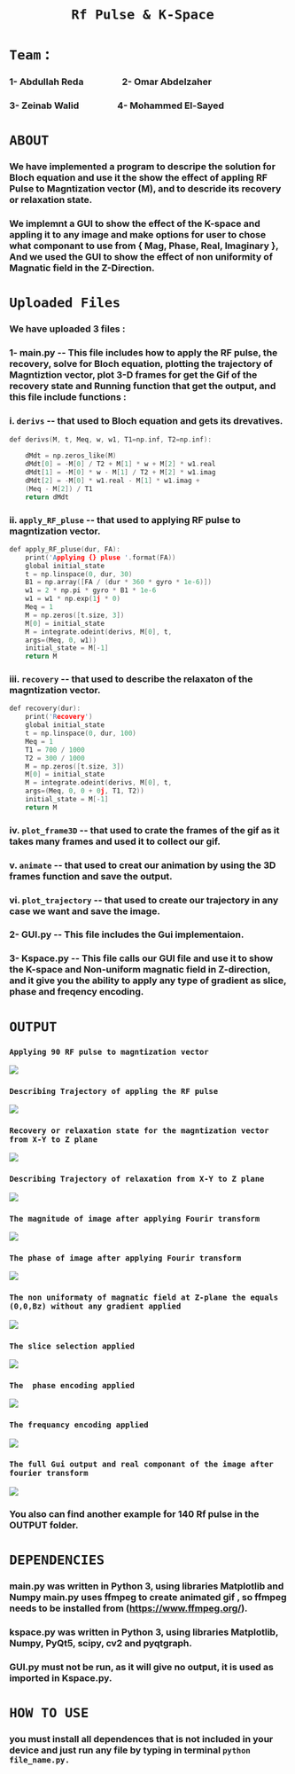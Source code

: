 # &emsp;&emsp;&emsp;&emsp;**`Rf Pulse & K-Space`**
# **`Team`** :
### 1- Abdullah Reda &emsp;&emsp;&emsp;&emsp;2- Omar Abdelzaher 
### 3- Zeinab Walid &emsp;&emsp;&emsp;&emsp;4- Mohammed El-Sayed 

# **`ABOUT`**
### We have implemented a program to descripe the solution for Bloch equation and use it the show the effect of appling RF Pulse to Magntization vector (M), and to descride its recovery or relaxation state.
### We implemnt a GUI to show the effect of the K-space and appling it to any image and make options for user to chose what componant to use from { Mag, Phase, Real, Imaginary }, And we used the GUI to show the effect of non uniformity of Magnatic field in the Z-Direction.

# **`Uploaded Files`** 
### We have uploaded 3 files :
### 1- main.py -- This file includes how to apply the RF pulse, the recovery, solve for Bloch equation, plotting the trajectory of Magntiztion vector, plot 3-D frames for get the Gif of the recovery state and Running function that get the output, and this file include functions : 
### i. `derivs` -- that used to Bloch equation and gets its drevatives.

```cpp
def derivs(M, t, Meq, w, w1, T1=np.inf, T2=np.inf):
    
    dMdt = np.zeros_like(M)
    dMdt[0] = -M[0] / T2 + M[1] * w + M[2] * w1.real
    dMdt[1] = -M[0] * w - M[1] / T2 + M[2] * w1.imag
    dMdt[2] = -M[0] * w1.real - M[1] * w1.imag + 
    (Meq - M[2]) / T1
    return dMdt
``` 
### ii. **`apply_RF_pluse`** -- that used to applying RF pulse to magntization vector.

```cpp
def apply_RF_pluse(dur, FA):
    print('Applying {} pluse '.format(FA))
    global initial_state
    t = np.linspace(0, dur, 30)
    B1 = np.array([FA / (dur * 360 * gyro * 1e-6)])
    w1 = 2 * np.pi * gyro * B1 * 1e-6
    w1 = w1 * np.exp(1j * 0)  
    Meq = 1
    M = np.zeros([t.size, 3])
    M[0] = initial_state
    M = integrate.odeint(derivs, M[0], t, 
    args=(Meq, 0, w1))  
    initial_state = M[-1]
    return M
```
### iii. **`recovery`** -- that used to describe the relaxaton of the magntization vector.

```cpp
def recovery(dur):
    print('Recovery')
    global initial_state
    t = np.linspace(0, dur, 100)
    Meq = 1
    T1 = 700 / 1000
    T2 = 300 / 1000
    M = np.zeros([t.size, 3])
    M[0] = initial_state
    M = integrate.odeint(derivs, M[0], t, 
    args=(Meq, 0, 0 + 0j, T1, T2)) 
    initial_state = M[-1]
    return M
```
### iv. **`plot_frame3D`** -- that used to crate the frames of the gif as it takes many frames and used it to collect our gif.
### v. **`animate`** -- that used to creat our animation by using the 3D frames function and save the output.
### vi. **`plot_trajectory`** -- that used to create our trajectory in any case we want and save the image.

### 2- GUI.py -- This file includes the Gui implementaion.
### 3- Kspace.py -- This file calls our GUI file and use it to show the K-space and Non-uniform magnatic field in Z-direction, and it give you the ability to apply any type of gradient as slice, phase and freqency encoding.

# **`OUTPUT`**
### **`Applying 90 RF pulse to magntization vector`**
![](OUTPUT/RF90.gif)
### **`Describing Trajectory of appling the RF pulse`**
![](OUTPUT/trajectory90.png)
### **`Recovery or relaxation state for the magntization vector from X-Y to Z plane`**
![](OUTPUT/recovery90.gif)
### **`Describing Trajectory of relaxation from X-Y to Z plane`**
![](OUTPUT/Rtrajectory90.png)
### **`The magnitude of image after applying Fourir transform`**
![](OUTPUT/K_mag.PNG)
### **`The phase of image after applying Fourir transform`**
![](OUTPUT/K_phase.PNG)
### **`The non uniformaty of magnatic field at Z-plane the equals (0,0,Bz) without any gradient applied`**
![](OUTPUT/no_gradient.PNG)
### **`The slice selection applied`**
![](OUTPUT/slice_encoding.PNG)
### **`The  phase encoding applied`**
![](OUTPUT/phase_encoding.PNG)
### **`The frequancy encoding applied`**
![](OUTPUT/frequency_encoding.PNG)
### **`The full Gui output and real componant of the image after fourier transform`**
![](OUTPUT/full_gui.PNG)
### You also can find another example for 140 Rf pulse in the OUTPUT folder.

# **`DEPENDENCIES`**
### main.py was written in Python 3, using libraries Matplotlib and Numpy  main.py uses ffmpeg to create animated gif , so ffmpeg needs to be installed from (https://www.ffmpeg.org/).
### kspace.py was written in Python 3, using libraries Matplotlib, Numpy, PyQt5, scipy, cv2 and pyqtgraph.
### GUI.py must not be run, as it will give no output, it is used as imported in Kspace.py.

# **`HOW TO USE`**
### you must install all dependences that is not included in your device and just run any file by typing in terminal `python file_name.py.`




